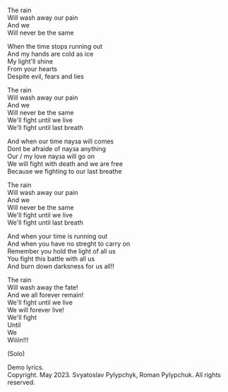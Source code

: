 The rain  
Will wash away our pain  
And we  
Will never be the same  

When the time stops running out  
And my hands are cold as ice  
My light'll shine  
From your hearts  
Despite evil, fears and lies  

The rain  
Will wash away our pain  
And we  
Will never be the same  
We'll fight until we live  
We'll fight until last breath  

And when our time пауза will comes  
Dont be afraide of пауза anything  
Our / my love пауза will go on  
We will fight with death and we are free  
Because we fighting to our last breathe  

The rain  
Will wash away our pain  
And we  
Will never be the same  
We'll fight until we live  
We'll fight until last breath  

And when your time is running out  
And when you have no streght to carry on  
Remember you hold the light of all us  
You fight this battle with all us  
And burn down darksness for us all!!  

The rain  
Will wash away the fate!  
And we all forever remain!  
We'll fight until we live  
We will forever live!  
We'll fight  
Until  
We  
Wiiiin!!!  

(Solo)  

Demo lyrics.  
Copyright. May 2023. Svyatoslav Pylypchyk, Roman Pylypchuk. All rights reserved.




























